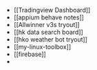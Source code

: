 - [[Tradingview Dashboard]]
- [[appium behave notes]]
- [[Allwinner v3s tryout]]
- [[hk data search board]]
- [[hko weather bot tryout]]
- [[my-linux-toolbox]]
- [[firebase]]
-